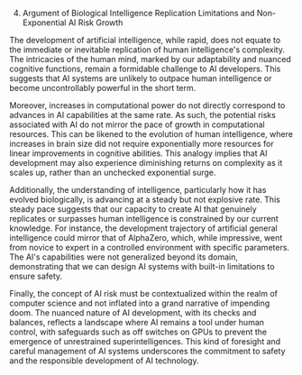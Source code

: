 4. Argument of Biological Intelligence Replication Limitations and Non-Exponential AI Risk Growth

The development of artificial intelligence, while rapid, does not equate to the immediate or inevitable replication of human intelligence's complexity. The intricacies of the human mind, marked by our adaptability and nuanced cognitive functions, remain a formidable challenge to AI developers. This suggests that AI systems are unlikely to outpace human intelligence or become uncontrollably powerful in the short term.

Moreover, increases in computational power do not directly correspond to advances in AI capabilities at the same rate. As such, the potential risks associated with AI do not mirror the pace of growth in computational resources. This can be likened to the evolution of human intelligence, where increases in brain size did not require exponentially more resources for linear improvements in cognitive abilities. This analogy implies that AI development may also experience diminishing returns on complexity as it scales up, rather than an unchecked exponential surge.

Additionally, the understanding of intelligence, particularly how it has evolved biologically, is advancing at a steady but not explosive rate. This steady pace suggests that our capacity to create AI that genuinely replicates or surpasses human intelligence is constrained by our current knowledge. For instance, the development trajectory of artificial general intelligence could mirror that of AlphaZero, which, while impressive, went from novice to expert in a controlled environment with specific parameters. The AI's capabilities were not generalized beyond its domain, demonstrating that we can design AI systems with built-in limitations to ensure safety.

Finally, the concept of AI risk must be contextualized within the realm of computer science and not inflated into a grand narrative of impending doom. The nuanced nature of AI development, with its checks and balances, reflects a landscape where AI remains a tool under human control, with safeguards such as off switches on GPUs to prevent the emergence of unrestrained superintelligences. This kind of foresight and careful management of AI systems underscores the commitment to safety and the responsible development of AI technology.